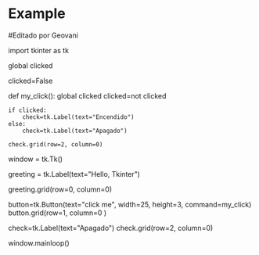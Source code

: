 # Example

#Editado por Geovani

import tkinter as tk

global clicked

clicked=False

def my_click():
    global clicked
    clicked=not clicked
    
    if clicked:
        check=tk.Label(text="Encendido")
    else:
        check=tk.Label(text="Apagado")
    
    check.grid(row=2, column=0)

window = tk.Tk()

greeting = tk.Label(text="Hello, Tkinter")

greeting.grid(row=0, column=0)

button=tk.Button(text="click me", width=25, height=3, command=my_click)
button.grid(row=1, column=0 )

check=tk.Label(text="Apagado")
check.grid(row=2, column=0)

window.mainloop()
